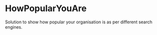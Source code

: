 # HowPopularYouAre
Solution to show how popular your organisation is as per different search engines.
